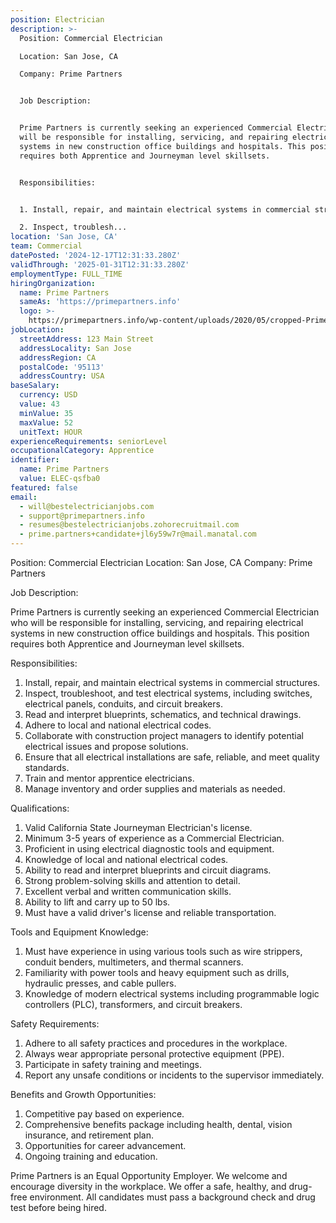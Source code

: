 ```yaml
---
position: Electrician
description: >-
  Position: Commercial Electrician

  Location: San Jose, CA

  Company: Prime Partners


  Job Description:


  Prime Partners is currently seeking an experienced Commercial Electrician who
  will be responsible for installing, servicing, and repairing electrical
  systems in new construction office buildings and hospitals. This position
  requires both Apprentice and Journeyman level skillsets. 


  Responsibilities:


  1. Install, repair, and maintain electrical systems in commercial structures.

  2. Inspect, troublesh...
location: 'San Jose, CA'
team: Commercial
datePosted: '2024-12-17T12:31:33.280Z'
validThrough: '2025-01-31T12:31:33.280Z'
employmentType: FULL_TIME
hiringOrganization:
  name: Prime Partners
  sameAs: 'https://primepartners.info'
  logo: >-
    https://primepartners.info/wp-content/uploads/2020/05/cropped-Prime-Partners-Logo-NO-BG-1-1.png
jobLocation:
  streetAddress: 123 Main Street
  addressLocality: San Jose
  addressRegion: CA
  postalCode: '95113'
  addressCountry: USA
baseSalary:
  currency: USD
  value: 43
  minValue: 35
  maxValue: 52
  unitText: HOUR
experienceRequirements: seniorLevel
occupationalCategory: Apprentice
identifier:
  name: Prime Partners
  value: ELEC-qsfba0
featured: false
email:
  - will@bestelectricianjobs.com
  - support@primepartners.info
  - resumes@bestelectricianjobs.zohorecruitmail.com
  - prime.partners+candidate+jl6y59w7r@mail.manatal.com
---
```




Position: Commercial Electrician
Location: San Jose, CA
Company: Prime Partners

Job Description:

Prime Partners is currently seeking an experienced Commercial Electrician who will be responsible for installing, servicing, and repairing electrical systems in new construction office buildings and hospitals. This position requires both Apprentice and Journeyman level skillsets. 

Responsibilities:

1. Install, repair, and maintain electrical systems in commercial structures.
2. Inspect, troubleshoot, and test electrical systems, including switches, electrical panels, conduits, and circuit breakers.
3. Read and interpret blueprints, schematics, and technical drawings.
4. Adhere to local and national electrical codes.
5. Collaborate with construction project managers to identify potential electrical issues and propose solutions.
6. Ensure that all electrical installations are safe, reliable, and meet quality standards.
7. Train and mentor apprentice electricians.
8. Manage inventory and order supplies and materials as needed.

Qualifications:

1. Valid California State Journeyman Electrician's license.
2. Minimum 3-5 years of experience as a Commercial Electrician.
3. Proficient in using electrical diagnostic tools and equipment.
4. Knowledge of local and national electrical codes.
5. Ability to read and interpret blueprints and circuit diagrams.
6. Strong problem-solving skills and attention to detail.
7. Excellent verbal and written communication skills.
8. Ability to lift and carry up to 50 lbs.
9. Must have a valid driver's license and reliable transportation.

Tools and Equipment Knowledge:

1. Must have experience in using various tools such as wire strippers, conduit benders, multimeters, and thermal scanners.
2. Familiarity with power tools and heavy equipment such as drills, hydraulic presses, and cable pullers.
3. Knowledge of modern electrical systems including programmable logic controllers (PLC), transformers, and circuit breakers.

Safety Requirements:

1. Adhere to all safety practices and procedures in the workplace.
2. Always wear appropriate personal protective equipment (PPE).
3. Participate in safety training and meetings.
4. Report any unsafe conditions or incidents to the supervisor immediately.

Benefits and Growth Opportunities:

1. Competitive pay based on experience.
2. Comprehensive benefits package including health, dental, vision insurance, and retirement plan.
3. Opportunities for career advancement.
4. Ongoing training and education. 

Prime Partners is an Equal Opportunity Employer. We welcome and encourage diversity in the workplace. We offer a safe, healthy, and drug-free environment. All candidates must pass a background check and drug test before being hired.
